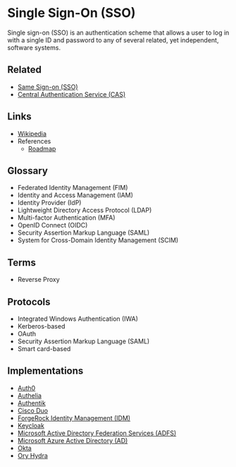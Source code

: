 # Single Sign-On (SSO)

<!--
https://linkedin.com/learning/web-security-user-authentication-and-access-control

Cloud Identity
-->

Single sign-on (SSO) is an authentication scheme that allows a user to log in with a single ID and password to any of several related, yet independent, software systems.

## Related

- [Same Sign-on (SSO)](/same-sign-on.md)
- [Central Authentication Service (CAS)](/cas.md)

## Links

- [Wikipedia](https://en.wikipedia.org/wiki/Single_sign-on)
- References
  - [Roadmap](https://roadmap.sh/guides/sso)

## Glossary

- Federated Identity Management (FIM)
- Identity and Access Management (IAM)
- Identity Provider (IdP)
- Lightweight Directory Access Protocol (LDAP)
- Multi-factor Authentication (MFA)
- OpenID Connect (OIDC)
- Security Assertion Markup Language (SAML)
- System for Cross-Domain Identity Management (SCIM)

## Terms

- Reverse Proxy

## Protocols

- Integrated Windows Authentication (IWA)
- Kerberos-based
- OAuth
- Security Assertion Markup Language (SAML)
- Smart card-based

## Implementations

- [Auth0](/auth0.md)
- [Authelia](/authelia.md)
- [Authentik](/authentik/README.md)
- [Cisco Duo](https://duo.com/docs/sso)
- [ForgeRock Identity Management (IDM)](/forgerock/idm.md)
- [Keycloak](/keycloak/README.md)
- [Microsoft Active Directory Federation Services (ADFS)](/azure/services/adfs.md)
- [Microsoft Azure Active Directory (AD)](/azure/services/ad.md)
- [Okta](/okta.md)
- [Ory Hydra](/ory/hydra.md)

<!--
https://strongdm.com
-->
